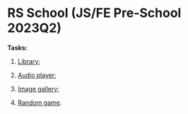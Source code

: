 # RS School (JS/FE Pre-School 2023Q2)

**Tasks:**

1. [Library](https://valeriastav.github.io/JSFEPRESCHOOL2023Q2/library/);

2. [Audio player](https://valeriastav.github.io/JSFEPRESCHOOL2023Q2/audio-player/);

3. [Image gallery](https://valeriastav.github.io/JSFEPRESCHOOL2023Q2/image-galery/);

4. [Random game](https://valeriastav.github.io/JSFEPRESCHOOL2023Q2/random-game/).

